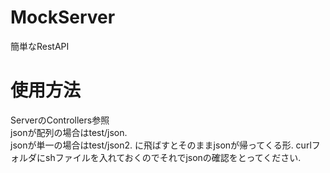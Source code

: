 # MockServer
簡単なRestAPI
# 使用方法
ServerのControllers参照  
jsonが配列の場合はtest/json.  
jsonが単一の場合はtest/json2. 
に飛ばすとそのままjsonが帰ってくる形. 
curlフォルダにshファイルを入れておくのでそれでjsonの確認をとってください. 

